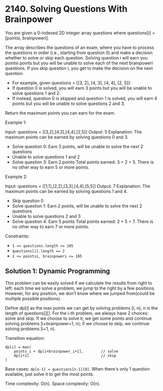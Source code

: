 # 2140. Solving Questions With Brainpower
You are given a 0-indexed 2D integer array questions where questions[i] = [pointsi, brainpoweri].

The array describes the questions of an exam, where you have to process the questions in order (i.e., starting from question 0) and make a decision whether to solve or skip each question. Solving question i will earn you pointsi points but you will be unable to solve each of the next brainpoweri questions. If you skip question i, you get to make the decision on the next question.

* For example, given questions = [[3, 2], [4, 3], [4, 4], [2, 5]]:
* If question 0 is solved, you will earn 3 points but you will be unable to solve questions 1 and 2.
* If instead, question 0 is skipped and question 1 is solved, you will earn 4 points but you will be unable to solve questions 2 and 3.

Return the maximum points you can earn for the exam.

Example 1:

Input: questions = [[3,2],[4,3],[4,4],[2,5]]
Output: 5
Explanation: The maximum points can be earned by solving questions 0 and 3.
- Solve question 0: Earn 3 points, will be unable to solve the next 2 questions
- Unable to solve questions 1 and 2
- Solve question 3: Earn 2 points
Total points earned: 3 + 2 = 5. There is no other way to earn 5 or more points.

Example 2:

Input: questions = [[1,1],[2,2],[3,3],[4,4],[5,5]]
Output: 7
Explanation: The maximum points can be earned by solving questions 1 and 4.
- Skip question 0
- Solve question 1: Earn 2 points, will be unable to solve the next 2 questions
- Unable to solve questions 2 and 3
- Solve question 4: Earn 5 points
Total points earned: 2 + 5 = 7. There is no other way to earn 7 or more points.

Constraints:

* `1 <= questions.length <= 105`
* `questions[i].length == 2`
* `1 <= pointsi, brainpoweri <= 105`

## Solution 1: Dynamic Programming
This problem can be easily solved if we calculate the results from right to left: each time we solve a problem, we jump to the right by a few positions. However, for any position, we don't know where we jumped from(could be multiple possible positions).

Define dp[i] as the max points we can get by solving problems [i, n), n is the length of questions[][]. For the i-th problem, we always have 2 choices: solve and skip. If we choose to solve it, we get some points and continue solving problems [i+brainpower+1, n); if we choose to skip, we continue solving problems [i+1, n).

Transition equation:

    dp[i] = max(
        points_i + dp[i+brainpower_i+1],        // solve
        dp[i+1]                                 // skip
    )

Base cases: `dp[n-1] = questions[n-1][0]`. When there's only 1 question available, just solve it to get the most points.

Time complexity: O(n). Space complexity: O(n).

